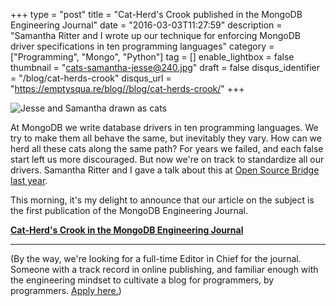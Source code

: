 +++
type = "post"
title = "Cat-Herd's Crook published in the MongoDB Engineering Journal"
date = "2016-03-03T11:27:59"
description = "Samantha Ritter and I wrote up our technique for enforcing MongoDB driver specifications in ten programming languages"
category = ["Programming", "Mongo", "Python"]
tag = []
enable_lightbox = false
thumbnail = "cats-samantha-jesse@240.jpg"
draft = false
disqus_identifier = "/blog/cat-herds-crook"
disqus_url = "https://emptysqua.re/blog//blog/cat-herds-crook/"
+++

<p><img alt="Jesse and Samantha drawn as cats" src="cats-samantha-jesse.jpg" /></p>
<p>At MongoDB we write database drivers in ten programming languages. We try to make them all behave the same, but inevitably they vary. How can we herd all these cats along the same path? For years we failed, and each false start left us more discouraged. But now we're on track to standardize all our drivers. Samantha Ritter and I gave a talk about this at <a href="https://youtu.be/OBjU_xYtPmA">Open Source Bridge last year</a>.</p>
<p>This morning, it's my delight to announce that our article on the subject is the first publication of the MongoDB Engineering Journal.</p>
<p><a href="https://engineering.mongodb.com/post/cat-herds-crook/"><strong>Cat-Herd's Crook in the MongoDB Engineering Journal</strong></a></p>
<hr />
<p>(By the way, we're looking for a full-time Editor in Chief for the journal. Someone with a track record in online publishing, and familiar enough with the engineering mindset to cultivate a blog for programmers, by programmers. <a href="http://grnh.se/0s5eit">Apply here.</a>)</p>
